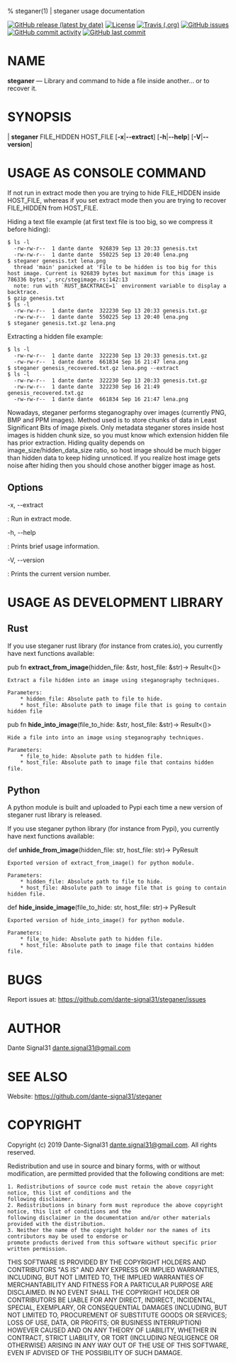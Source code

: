 % steganer(1) | steganer usage documentation

[![GitHub release (latest by date)](https://img.shields.io/github/v/release/dante-signal31/steganer)](https://github.com/dante-signal31/steganer/releases)
[![License](https://img.shields.io/badge/License-BSD%203--Clause-blue.svg)](https://opensource.org/licenses/BSD-3-Clause)
[![Travis (.org)](https://img.shields.io/travis/dante-signal31/steganer)](https://travis-ci.com/dante-signal31/steganer)
[![GitHub issues](https://img.shields.io/github/issues/dante-signal31/steganer)](https://github.com/dante-signal31/steganer/issues)
[![GitHub commit activity](https://img.shields.io/github/commit-activity/y/dante-signal31/steganer)](https://github.com/dante-signal31/steganer/commits/master)
[![GitHub last commit](https://img.shields.io/github/last-commit/dante-signal31/steganer)](https://github.com/dante-signal31/steganer/commits/master)

NAME
====

**steganer** — Library and command to hide a file inside another... or to recover it.

SYNOPSIS
========

| **steganer** FILE_HIDDEN HOST_FILE [**-x**|**--extract**] [**-h**|**--help**] [**-V**|**--version**]

USAGE AS CONSOLE COMMAND
========================

If not run in extract mode then you are trying to hide FILE_HIDDEN inside HOST_FILE,
whereas if you set extract mode then you are trying to recover FILE_HIDDEN from
HOST_FILE.

Hiding a text file example (at first text file is too big, so we compress it before hiding):

    $ ls -l
      -rw-rw-r--  1 dante dante  926839 Sep 13 20:33 genesis.txt
      -rw-rw-r--  1 dante dante  550225 Sep 13 20:40 lena.png
    $ steganer genesis.txt lena.png
      thread 'main' panicked at 'File to be hidden is too big for this host image. Current is 926839 bytes but maximum for this image is 786336 bytes', src/stegimage.rs:142:13
      note: run with `RUST_BACKTRACE=1` environment variable to display a backtrace.
    $ gzip genesis.txt 
    $ ls -l
      -rw-rw-r--  1 dante dante  322230 Sep 13 20:33 genesis.txt.gz
      -rw-rw-r--  1 dante dante  550225 Sep 13 20:40 lena.png
    $ steganer genesis.txt.gz lena.png

Extracting a hidden file example:

    $ ls -l
      -rw-rw-r--  1 dante dante  322230 Sep 13 20:33 genesis.txt.gz
      -rw-rw-r--  1 dante dante  661834 Sep 16 21:47 lena.png
    $ steganer genesis_recovered.txt.gz lena.png --extract
    $ ls -l
      -rw-rw-r--  1 dante dante  322230 Sep 13 20:33 genesis.txt.gz
      -rw-rw-r--  1 dante dante  322230 Sep 16 21:49 genesis_recovered.txt.gz
      -rw-rw-r--  1 dante dante  661834 Sep 16 21:47 lena.png

Nowadays, steganer performs steganography over images (currently PNG, BMP and PPM 
images). Method used is to store chunks of data in Least Significant Bits of image
pixels. Only metadata steganer stores inside host images is hidden chunk size, so
you must know which extension hidden file has prior extraction. Hiding quality 
depends on image_size/hidden_data_size ratio, so host image should be much bigger 
than hidden data to keep hiding unnoticed. If you realize host image gets noise after
hiding then you should chose another bigger image as host.

Options
-------

-x, --extract

:   Run in extract mode.

-h, --help

:   Prints brief usage information.

-V, --version

:   Prints the current version number.

USAGE AS DEVELOPMENT LIBRARY
============================

Rust
----

If you use steganer rust library (for instance from crates.io), you currently have next functions available:

pub fn **extract_from_image**(hidden_file: &str, host_file: &str)-> Result<()>

    Extract a file hidden into an image using steganography techniques.
    
    Parameters:
        * hidden_file: Absolute path to file to hide.
        * host_file: Absolute path to image file that is going to contain hidden file

pub fn **hide_into_image**(file_to_hide: &str, host_file: &str)-> Result<()>

    Hide a file into into an image using steganography techniques.
    
    Parameters:
        * file_to_hide: Absolute path to hidden file.
        * host_file: Absolute path to image file that contains hidden file.

Python
------

A python module is built and uploaded to Pypi each time a new version of steganer rust library is released.

If you use steganer python library (for instance from Pypi), you currently have next functions available:

def **unhide_from_image**(hidden_file: str, host_file: str)-> PyResult

    Exported version of extract_from_image() for python module.
    
    Parameters:
        * hidden_file: Absolute path to file to hide.
        * host_file: Absolute path to image file that is going to contain hidden file.

def **hide_inside_image**(file_to_hide: str, host_file: str)-> PyResult

    Exported version of hide_into_image() for python module.
    
    Parameters:
        * file_to_hide: Absolute path to hidden file.
        * host_file: Absolute path to image file that contains hidden file.


BUGS
====

Report issues at: <https://github.com/dante-signal31/steganer/issues>

AUTHOR
======

Dante Signal31 <dante.signal31@gmail.com>

SEE ALSO
========
Website: <https://github.com/dante-signal31/steganer>

COPYRIGHT
========

Copyright (c) 2019 Dante-Signal31 <dante.signal31@gmail.com>. All rights reserved.

Redistribution and use in source and binary forms, with or without modification, are permitted provided that the
following conditions are met:

    1. Redistributions of source code must retain the above copyright notice, this list of conditions and the
    following disclaimer.
    2. Redistributions in binary form must reproduce the above copyright notice, this list of conditions and the
    following disclaimer in the documentation and/or other materials provided with the distribution.
    3. Neither the name of the copyright holder nor the names of its contributors may be used to endorse or
    promote products derived from this software without specific prior written permission.

THIS SOFTWARE IS PROVIDED BY THE COPYRIGHT HOLDERS AND CONTRIBUTORS "AS IS" AND ANY EXPRESS OR IMPLIED WARRANTIES,
INCLUDING, BUT NOT LIMITED TO, THE IMPLIED WARRANTIES OF MERCHANTABILITY AND FITNESS FOR A PARTICULAR PURPOSE ARE
DISCLAIMED. IN NO EVENT SHALL THE COPYRIGHT HOLDER OR CONTRIBUTORS BE LIABLE FOR ANY DIRECT, INDIRECT, INCIDENTAL,
SPECIAL, EXEMPLARY, OR CONSEQUENTIAL DAMAGES (INCLUDING, BUT NOT LIMITED TO, PROCUREMENT OF SUBSTITUTE GOODS OR
SERVICES; LOSS OF USE, DATA, OR PROFITS; OR BUSINESS INTERRUPTION) HOWEVER CAUSED AND ON ANY THEORY OF LIABILITY,
WHETHER IN CONTRACT, STRICT LIABILITY, OR TORT (INCLUDING NEGLIGENCE OR OTHERWISE) ARISING IN ANY WAY OUT OF THE USE
OF THIS SOFTWARE, EVEN IF ADVISED OF THE POSSIBILITY OF SUCH DAMAGE.

